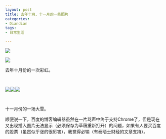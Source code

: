 ```yaml
---
layout: post
title: 去年十月、十一月的一些照片
categories:
- Diandian
tags:
- 日常生活

---
```

<p><img src="http://m3.img.srcdd.com/farm5/d/2012/0627/10/A86B42C7A7D3C6267C3C9DDCD3FFC2C0_B500_900_500_281.JPEG" /></p>
<p><img src="http://m1.img.srcdd.com/farm5/d/2012/0627/10/5475021678F4B27866806F178B73F1E9_B500_900_500_281.JPEG" /></p>
<p>去年十月份的一次彩虹。</p>
<p>&nbsp;</p>
<p><img src="http://m3.img.srcdd.com/farm5/d/2012/0627/10/B11BE93BA8A37A48E0F1895A11A89557_B500_900_500_281.JPEG" /><img src="http://m1.img.srcdd.com/farm5/d/2012/0627/10/7005F51D78CC40A3003DA3417385D7E0_B500_900_500_281.JPEG" /><img src="http://m3.img.srcdd.com/farm5/d/2012/0627/10/033BA6DB9AFB7A0E91A00160A9BF4406_B500_900_500_281.JPEG" /><br /></p>
<p>&nbsp;</p>
<p>十一月份的一场大雪。</p>
<p>顺便说一下，百度的博客编辑器虽然在一片骂声中终于支持Chrome了，但是现在又出现插入图片无法显示（必须保存为草稿重新打开）的问题，如果有人要买百度的股票（虽然似乎涨的很厉害），我觉得必输（有泰晤士财经的文章支持）。</p>
<br />
<p></p>